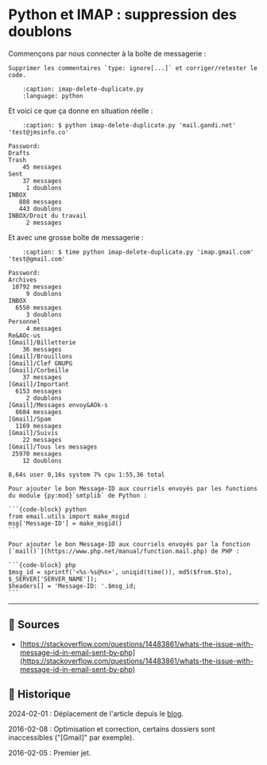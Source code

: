 # Python et IMAP : suppression des doublons

Commençons par nous connecter à la boîte de messagerie :

```{todo}
Supprimer les commentaires `type: ignore[...]` et corriger/retester le code.
```

```{literalinclude} snippets/python-imaplib-suppression-des-doublons.py
    :caption: imap-delete-duplicate.py
    :language: python
```

Et voici ce que ça donne en situation réelle :

```{code-block} text
    :caption: $ python imap-delete-duplicate.py 'mail.gandi.net' 'test@jmsinfo.co'

Password:
Drafts
Trash
    45 messages
Sent
    37 messages
     1 doublons
INBOX
   888 messages
   443 doublons
INBOX/Droit du travail
     2 messages
```

Et avec une grosse boîte de messagerie :

```{code-block} text
    :caption: $ time python imap-delete-duplicate.py 'imap.gmail.com' 'test@gmail.com'

Password:
Archives
 10792 messages
     9 doublons
INBOX
  6550 messages
     3 doublons
Personnel
     4 messages
Re&AOc-us
[Gmail]/Billetterie
    36 messages
[Gmail]/Brouillons
[Gmail]/Clef GNUPG
[Gmail]/Corbeille
    37 messages
[Gmail]/Important
  6153 messages
     2 doublons
[Gmail]/Messages envoy&AOk-s
  8684 messages
[Gmail]/Spam
  1169 messages
[Gmail]/Suivis
    22 messages
[Gmail]/Tous les messages
 25970 messages
    12 doublons

8,64s user 0,16s system 7% cpu 1:55,36 total
```

````{note}
Pour ajouter le bon Message-ID aux courriels envoyés par les functions du module {py:mod}`smtplib` de Python :

```{code-block} python
from email.utils import make_msgid
msg['Message-ID'] = make_msgid()
```
````

````{note}
Pour ajouter le bon Message-ID aux courriels envoyés par la fonction [`mail()`](https://www.php.net/manual/function.mail.php) de PHP :

```{code-block} php
$msg_id = sprintf('<%s-%s@%s>', uniqid(time()), md5($from.$to), $_SERVER['SERVER_NAME']);
$headers[] = 'Message-ID: '.$msg_id;
```
````

---

## 🎣 Sources

- [https://stackoverflow.com/questions/14483861/whats-the-issue-with-message-id-in-email-sent-by-php](https://stackoverflow.com/questions/14483861/whats-the-issue-with-message-id-in-email-sent-by-php)

## 📜 Historique

2024-02-01
: Déplacement de l'article depuis le [blog](https://www.tiger-222.fr/?d=2016/02/05/18/00/41-python-imaplib-suppression-des-doublons).

2016-02-08
: Optimisation et correction, certains dossiers sont inaccessibles ("[Gmail]" par exemple).

2016-02-05
: Premier jet.
